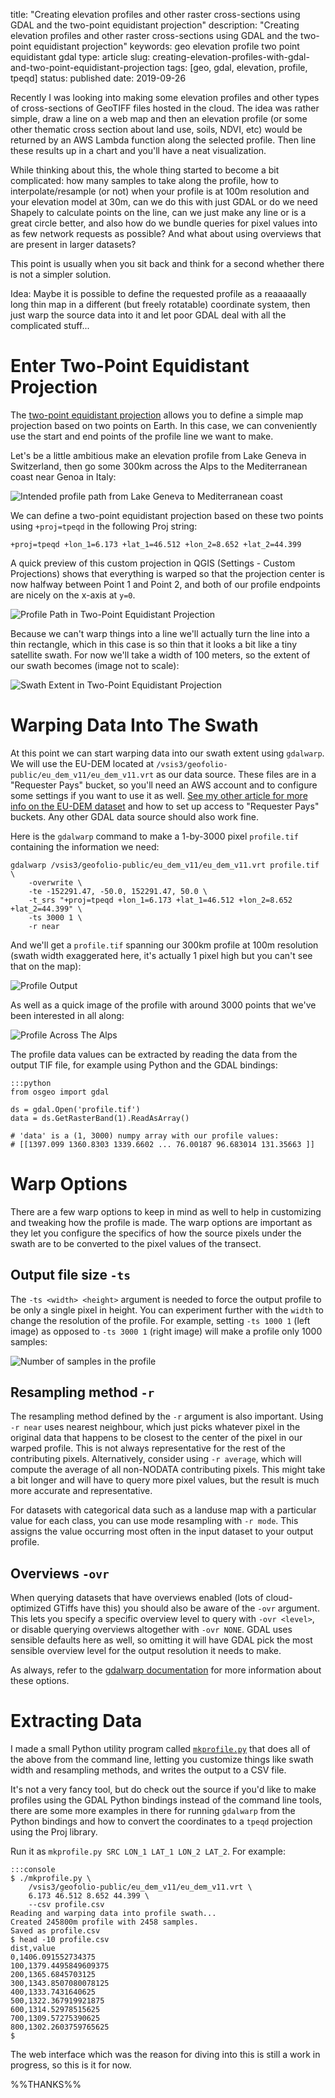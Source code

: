 title: "Creating elevation profiles and other raster cross-sections using GDAL and the two-point equidistant projection"
description: "Creating elevation profiles and other raster cross-sections using GDAL and the two-point equidistant projection"
keywords: geo elevation profile two point equidistant gdal
type: article
slug: creating-elevation-profiles-with-gdal-and-two-point-equidistant-projection
tags: [geo, gdal, elevation, profile, tpeqd]
status: published
date: 2019-09-26

Recently I was looking into making some elevation profiles and other types of cross-sections of GeoTIFF files hosted in the cloud. The idea was rather simple, draw a line on a web map and then an elevation profile (or some other thematic cross section about land use, soils, NDVI, etc) would be returned by an AWS Lambda function along the selected profile. Then line these results up in a chart and you'll have a neat visualization. 

While thinking about this, the whole thing started to become a bit complicated: how many samples to take along the profile, how to interpolate/resample (or not) when your profile is at 100m resolution and your elevation model at 30m, can we do this with just GDAL or do we need Shapely to calculate points on the line, can we just make any line or is a great circle better, and also how do we bundle queries for pixel values into as few network requests as possible? And what about using overviews that are present in larger datasets?

This point is usually when you sit back and think for a second whether there is not a simpler solution. 

Idea: Maybe it is possible to define the requested profile as a reaaaaally long thin map in a different (but freely rotatable) coordinate system, then just warp the source data into it and let poor GDAL deal with all the complicated stuff...

# Enter Two-Point Equidistant Projection

The [two-point equidistant projection](https://proj.org/operations/projections/tpeqd.html) allows you to define a simple map projection based on two points on Earth. In this case, we can conveniently use the start and end points of the profile line we want to make. 

Let's be a little ambitious make an elevation profile from Lake Geneva in Switzerland, then go some 300km across the Alps to the Mediterranean coast near Genoa in Italy:

![Intended profile path from Lake Geneva to Mediterranean coast](./profile_start.jpg)

We can define a two-point equidistant projection based on these two points using `+proj=tpeqd` in the following Proj string:

    +proj=tpeqd +lon_1=6.173 +lat_1=46.512 +lon_2=8.652 +lat_2=44.399

A quick preview of this custom projection in QGIS (Settings - Custom Projections) shows that everything is warped so that the projection center is now halfway between Point 1 and Point 2, and both of our profile endpoints are nicely on the x-axis at `y=0`.

![Profile Path in Two-Point Equidistant Projection](./profile_tpeqd.jpg)

Because we can't warp things into a line we'll actually turn the line into a thin rectangle, which in this case is so thin that it looks a bit like a tiny satellite swath. For now we'll take a width of 100 meters, so the extent of our swath becomes (image not to scale):

![Swath Extent in Two-Point Equidistant Projection](./profile-bbox.png)

# Warping Data Into The Swath

At this point we can start warping data into our swath extent using `gdalwarp`. We will use the EU-DEM located at `/vsis3/geofolio-public/eu_dem_v11/eu_dem_v11.vrt` as our data source. These files are in a "Requester Pays" bucket, so you'll need an AWS account and to configure some settings if you want to use it as well. [See my other article for more info on the EU-DEM dataset](/articles/hosting-and-accessing-cloud-optimized-geotiff-files-on-aws-s3/) and how to set up access to "Requester Pays" buckets. Any other GDAL data source should also work fine.

Here is the `gdalwarp` command to make a 1-by-3000 pixel `profile.tif` containing the information we need:

    gdalwarp /vsis3/geofolio-public/eu_dem_v11/eu_dem_v11.vrt profile.tif \
        -overwrite \
        -te -152291.47, -50.0, 152291.47, 50.0 \
        -t_srs "+proj=tpeqd +lon_1=6.173 +lat_1=46.512 +lon_2=8.652 +lat_2=44.399" \
        -ts 3000 1 \
        -r near

And we'll get a `profile.tif` spanning our 300km profile at 100m resolution (swath width exaggerated here, it's actually 1 pixel high but you can't see that on the map):

![Profile Output](./profile-fat.jpg)

As well as a quick image of the profile with around 3000 points that we've been interested in all along:

![Profile Across The Alps](./profile-chart.jpg)

The profile data values can be extracted by reading the data from the output TIF file, for example using Python and the GDAL bindings:

    :::python
    from osgeo import gdal

    ds = gdal.Open('profile.tif')
    data = ds.GetRasterBand(1).ReadAsArray()

    # 'data' is a (1, 3000) numpy array with our profile values:
    # [[1397.099 1360.8303 1339.6602 ... 76.00187 96.683014 131.35663 ]]

# Warp Options 

There are a few warp options to keep in mind as well to help in customizing and tweaking how the profile is made. The warp options are important as they let you configure the specifics of how the source pixels under the swath are to be converted to the pixel values of the transect.

## Output file size `-ts`

The `-ts <width> <height>` argument is needed to force the output profile to be only a single pixel in height. You can experiment further with the `width` to change the resolution of the profile. For example, setting `-ts 1000 1` (left image) as opposed to `-ts 3000 1` (right image) will make a profile only 1000 samples:

![Number of samples in the profile](./profile-3000-1000.jpg)

## Resampling method `-r`

The resampling method defined by the `-r` argument is also important. Using `-r near` uses nearest neighbour, which just picks whatever pixel in the original data that happens to be closest to the center of the pixel in our warped profile. This is not always representative for the rest of the contributing pixels. Alternatively, consider using `-r average`, which will compute the average of all non-NODATA contributing pixels. This might take a bit longer and will have to query more pixel values, but the result is much more accurate and representative.

For datasets with categorical data such as a landuse map with a particular value for each class, you can use mode resampling with `-r mode`. This assigns the value occurring most often in the input dataset to your output profile.

## Overviews `-ovr`

When querying datasets that have overviews enabled (lots of cloud-optimized GTiffs have this) you should also be aware of the `-ovr` argument. This lets you specify a specific overview level to query with `-ovr <level>`, or disable querying overviews altogether with `-ovr NONE`. GDAL uses sensible defaults here as well, so omitting it will have GDAL pick the most sensible overview level for the output resolution it needs to make.

As always, refer to the [gdalwarp documentation](https://gdal.org/programs/gdalwarp.html) for more information about these options.

# Extracting Data

I made a small Python utility program called [`mkprofile.py`](https://github.com/kokoalberti/geocmd/blob/master/mkprofile/mkprofile.py) that does all of the above from the command line, letting you customize things like swath width and resampling methods, and writes the output to a CSV file. 

It's not a very fancy tool, but do check out the source if you'd like to make profiles using the GDAL Python bindings instead of the command line tools, there are some more examples in there for running `gdalwarp` from the Python bindings and how to convert the coordinates to a `tpeqd` projection using the Proj library.

Run it as `mkprofile.py SRC LON_1 LAT_1 LON_2 LAT_2`. For example:

    :::console
    $ ./mkprofile.py \ 
        /vsis3/geofolio-public/eu_dem_v11/eu_dem_v11.vrt \
        6.173 46.512 8.652 44.399 \
        --csv profile.csv
    Reading and warping data into profile swath...
    Created 245800m profile with 2458 samples.
    Saved as profile.csv
    $ head -10 profile.csv 
    dist,value
    0,1406.091552734375
    100,1379.4495849609375
    200,1365.6845703125
    300,1343.8507080078125
    400,1333.7431640625
    500,1322.367919921875
    600,1314.52978515625
    700,1309.57275390625
    800,1302.2603759765625
    $

The web interface which was the reason for diving into this is still a work in progress, so this is it for now. 


%%THANKS%%
